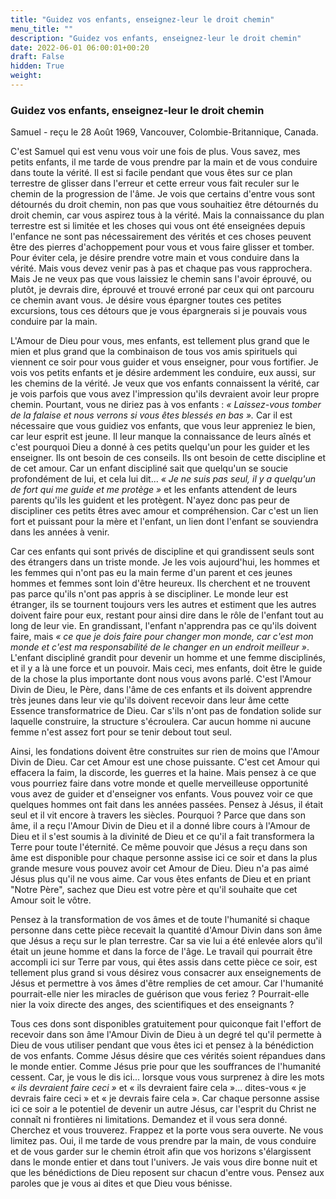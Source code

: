 ```yaml
---
title: "Guidez vos enfants, enseignez-leur le droit chemin"
menu_title: ""
description: "Guidez vos enfants, enseignez-leur le droit chemin"
date: 2022-06-01 06:00:01+00:20
draft: False
hidden: True
weight:
---
```

### Guidez vos enfants, enseignez-leur le droit chemin

Samuel - reçu le 28 Août 1969, Vancouver, Colombie-Britannique, Canada.

C'est Samuel qui est venu vous voir une fois de plus. Vous savez, mes petits enfants, il me tarde de vous prendre par la main et de vous conduire dans toute la vérité. Il est si facile pendant que vous êtes sur ce plan terrestre de glisser dans l'erreur et cette erreur vous fait reculer sur le chemin de la progression de l'âme. Je vois que certains d'entre vous sont détournés du droit chemin, non pas que vous souhaitiez être détournés du droit chemin, car vous aspirez tous à la vérité. Mais la connaissance du plan terrestre est si limitée et les choses qui vous ont été enseignées depuis l'enfance ne sont pas nécessairement des vérités et ces choses peuvent être des pierres d'achoppement pour vous et vous faire glisser et tomber. Pour éviter cela, je désire prendre votre main et vous conduire dans la vérité. Mais vous devez venir pas à pas et chaque pas vous rapprochera. Mais Je ne veux pas que vous laissiez le chemin sans l'avoir éprouvé, ou plutôt, je devrais dire, éprouvé et trouvé erroné par ceux qui ont parcouru ce chemin avant vous. Je désire vous épargner toutes ces petites excursions, tous ces détours que je vous épargnerais si je pouvais vous conduire par la main. 

L'Amour de Dieu pour vous, mes enfants, est tellement plus grand que le mien et plus grand que la combinaison de tous vos amis spirituels qui viennent ce soir pour vous guider et vous enseigner, pour vous fortifier. Je vois vos petits enfants et je désire ardemment les conduire, eux aussi, sur les chemins de la vérité. Je veux que vos enfants connaissent la vérité, car je vois parfois que vous avez l'impression qu'ils devraient avoir leur propre chemin. Pourtant, vous ne diriez pas à vos enfants : *« Laissez-vous tomber de la falaise et nous verrons si vous êtes blessés en bas ».* Car il est nécessaire que vous guidiez vos enfants, que vous leur appreniez le bien, car leur esprit est jeune. Il leur manque la connaissance de leurs aînés et c'est pourquoi Dieu a donné à ces petits quelqu'un pour les guider et les enseigner. Ils ont besoin de ces conseils. Ils ont besoin de cette discipline et de cet amour. Car un enfant discipliné sait que quelqu'un se soucie profondément de lui, et cela lui dit... *« Je ne suis pas seul, il y a quelqu'un de fort qui me guide et me protège »* et les enfants attendent de leurs parents qu'ils les guident et les protègent. N'ayez donc pas peur de discipliner ces petits êtres avec amour et compréhension. Car c'est un lien fort et puissant pour la mère et l'enfant, un lien dont l'enfant se souviendra dans les années à venir.

Car ces enfants qui sont privés de discipline et qui grandissent seuls sont des étrangers dans un triste monde. Je les vois aujourd'hui, les hommes et les femmes qui n'ont pas eu la main ferme d'un parent et ces jeunes hommes et femmes sont loin d'être heureux. Ils cherchent et ne trouvent pas parce qu'ils n'ont pas appris à se discipliner. Le monde leur est étranger, ils se tournent toujours vers les autres et estiment que les autres doivent faire pour eux, restant pour ainsi dire dans le rôle de l'enfant tout au long de leur vie. En grandissant, l'enfant n'apprendra pas ce qu'ils doivent faire, mais *« ce que je dois faire pour changer mon monde, car c'est mon monde et c'est ma responsabilité de le changer en un endroit meilleur »*. L'enfant discipliné grandit pour devenir un homme et une femme disciplinés, et il y a là une force et un pouvoir. Mais ceci, mes enfants, doit être le guide de la chose la plus importante dont nous vous avons parlé. C'est l'Amour Divin de Dieu, le Père, dans l'âme de ces enfants et ils doivent apprendre très jeunes dans leur vie qu'ils doivent recevoir dans leur âme cette Essence transformatrice de Dieu. Car s'ils n'ont pas de fondation solide sur laquelle construire, la structure s'écroulera. Car aucun homme ni aucune femme n'est assez fort pour se tenir debout tout seul. 

Ainsi, les fondations doivent être construites sur rien de moins que l'Amour Divin de Dieu. Car cet Amour est une chose puissante. C'est cet Amour qui effacera la faim, la discorde, les guerres et la haine. Mais pensez à ce que vous pourriez faire dans votre monde et quelle merveilleuse opportunité vous avez de guider et d'enseigner vos enfants. Vous pouvez voir ce que quelques hommes ont fait dans les années passées. Pensez à Jésus, il était seul et il vit encore à travers les siècles. Pourquoi ? Parce que dans son âme, il a reçu l'Amour Divin de Dieu et il a donné libre cours à l'Amour de Dieu et il s'est soumis à la divinité de Dieu et ce qu'il a fait transformera la Terre pour toute l'éternité. Ce même pouvoir que Jésus a reçu dans son âme est disponible pour chaque personne assise ici ce soir et dans la plus grande mesure vous pouvez avoir cet Amour de Dieu. Dieu n'a pas aimé Jésus plus qu'il ne vous aime. Car vous êtes enfants de Dieu et en priant "Notre Père", sachez que Dieu est votre père et qu'il souhaite que cet Amour soit le vôtre.

Pensez à la transformation de vos âmes et de toute l'humanité si chaque personne dans cette pièce recevait la quantité d'Amour Divin dans son âme que Jésus a reçu sur le plan terrestre. Car sa vie lui a été enlevée alors qu'il était un jeune homme et dans la force de l'âge. Le travail qui pourrait être accompli ici sur Terre par vous, qui êtes assis dans cette pièce ce soir, est tellement plus grand si vous désirez vous consacrer aux enseignements de Jésus et permettre à vos âmes d'être remplies de cet amour. Car l'humanité pourrait-elle nier les miracles de guérison que vous feriez ? Pourrait-elle nier la voix directe des anges, des scientifiques et des enseignants ? 

Tous ces dons sont disponibles gratuitement pour quiconque fait l'effort de recevoir dans son âme l'Amour Divin de Dieu à un degré tel qu'il permette à Dieu de vous utiliser pendant que vous êtes ici et pensez à la bénédiction de vos enfants. Comme Jésus désire que ces vérités soient répandues dans le monde entier. Comme Jésus prie pour que les souffrances de l'humanité cessent. Car, je vous le dis ici... lorsque vous vous surprenez à dire les mots *« ils devraient faire ceci »* et « ils devraient faire cela »... dites-vous « je devrais faire ceci » et « je devrais faire cela ». Car chaque personne assise ici ce soir a le potentiel de devenir un autre Jésus, car l'esprit du Christ ne connaît ni frontières ni limitations. Demandez et il vous sera donné. Cherchez et vous trouverez. Frappez et la porte vous sera ouverte. Ne vous limitez pas. Oui, il me tarde de vous prendre par la main, de vous conduire et de vous garder sur le chemin étroit afin que vos horizons s'élargissent dans le monde entier et dans tout l'univers. Je vais vous dire bonne nuit et que les bénédictions de Dieu reposent sur chacun d'entre vous. Pensez aux paroles que je vous ai dites et que Dieu vous bénisse.
